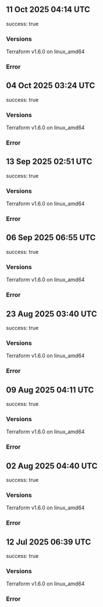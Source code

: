 ## 11 Oct 2025 04:14 UTC

success: true

### Versions

Terraform v1.6.0
on linux_amd64

### Error

## 04 Oct 2025 03:24 UTC

success: true

### Versions

Terraform v1.6.0
on linux_amd64

### Error

## 13 Sep 2025 02:51 UTC

success: true

### Versions

Terraform v1.6.0
on linux_amd64

### Error

## 06 Sep 2025 06:55 UTC

success: true

### Versions

Terraform v1.6.0
on linux_amd64

### Error

## 23 Aug 2025 03:40 UTC

success: true

### Versions

Terraform v1.6.0
on linux_amd64

### Error

## 09 Aug 2025 04:11 UTC

success: true

### Versions

Terraform v1.6.0
on linux_amd64

### Error

## 02 Aug 2025 04:40 UTC

success: true

### Versions

Terraform v1.6.0
on linux_amd64

### Error

## 12 Jul 2025 06:39 UTC

success: true

### Versions

Terraform v1.6.0
on linux_amd64

### Error

